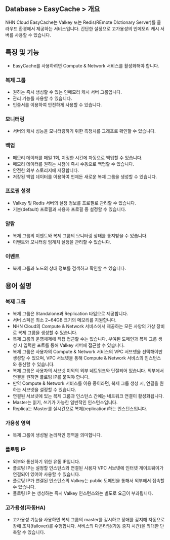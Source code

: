 ## Database > EasyCache > 개요

NHN Cloud EasyCache는 Valkey 또는 Redis(REmote DIctionary Server)를 클라우드 환경에서 제공하는 서비스입니다.
간단한 설정으로 고가용성의 인메모리 캐시 서버를 사용할 수 있습니다.

## 특징 및 기능

* EasyCache를 사용하려면 Compute & Network 서비스를 활성화해야 합니다.

### 복제 그룹

* 원하는 즉시 생성할 수 있는 인메모리 캐시 서버 그룹입니다.
* 관리 기능를 사용할 수 있습니다.
* 인증서를 이용하여 안전하게 사용할 수 있습니다.

### 모니터링

* 서버의 캐시 성능을 모니터링하기 위한 측정치를 그래프로 확인할 수 있습니다.

### 백업

* 메모리 데이터를 매일 1회, 지정한 시간에 자동으로 백업할 수 있습니다.
* 메모리 데이터를 원하는 시점에 즉시 수동으로 백업할 수 있습니다.
* 안전한 외부 스토리지에 저장합니다.
* 저장된 백업 데이터를 이용하여 언제든 새로운 복제 그룹을 생성할 수 있습니다.

### 프로필 설정

* Valkey 및 Redis 서버의 설정 정보를 프로필로 관리할 수 있습니다.
* 기본(default) 프로필과 사용자 프로필 중 설정할 수 있습니다.

### 알람

* 복제 그룹의 이벤트와 복제 그룹의 모니터링 상태를 통지받을 수 있습니다.
* 이벤트와 모니터링 임계치 설정을 관리할 수 있습니다.

### 이벤트

* 복제 그룹과 노드의 상태 정보를 검색하고 확인할 수 있습니다.

## 용어 설명

### 복제 그룹

* 복제 그룹은 Standalone과 Replication 타입으로 제공합니다.
* 서버 스펙은 최소 2~64GB 크기의 메모리를 지원합니다.
* NHN Cloud의 Compute & Network 서비스에서 제공하는 모든 사양의 가상 장비로 복제 그룹을 생성할 수 있습니다.
* 복제 그룹의 운영체제에 직접 접근할 수는 없습니다. 부여된 도메인과 복제 그룹 생성 시 입력한 포트를 통해 Valkey 서버에 접근할 수 있습니다.
* 복제 그룹은 사용자의 Compute & Network 서비스의 VPC 서브넷을 선택해야만 생성할 수 있으며, VPC 서브넷을 통해 Compute & Network 서비스의 인스턴스와 통신할 수 있습니다.
* 복제 그룹은 사용자의 서브넷 이외의 외부 네트워크와 단절되어 있습니다. 외부에서 연결을 원하면 플로팅 IP를 붙여야 합니다.
* 만약 Compute & Network 서비스를 이용 중이라면, 복제 그룹 생성 시, 연결을 원하는 서브넷을 설정할 수 있습니다.
* 연결된 서브넷에 있는 복제 그룹과 인스턴스 간에는 네트워크 연결이 활성화됩니다.
* Master는 읽기, 쓰기가 가능한 일반적인 인스턴스입니다.
* Replica는 Master를 실시간으로 복제(replication)하는 인스턴스입니다.

### 가용성 영역

* 복제 그룹이 생성될 논리적인 영역을 의미합니다.

### 플로팅 IP

* 외부와 통신하기 위한 유동 IP입니다.
* 플로팅 IP는 설정할 인스턴스와 연결된 사용자 VPC 서브넷에 인터넷 게이트웨이가 연결되어 있어야 사용할 수 있습니다.
* 플로팅 IP가 연결된 인스턴스의 Valkey는 public 도메인을 통해서 외부에서 접속할 수 있습니다.
* 플로팅 IP 는 생성하는 즉시 Valkey 인스턴스와는 별도로 요금이 부과됩니다.

### 고가용성(자동HA)

* 고가용성 기능을 사용하면 복제 그룹의 master를 감시하고 장애를 감지해 자동으로 장애 조치(failover)를 수행합니다. 서비스의 다운타임(가동 중지 시간)을 최대한 단축할 수 있습니다.